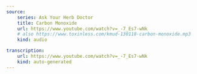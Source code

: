 ```yaml
---
source:
    series: Ask Your Herb Doctor
    title: Carbon Monoxide
    url: https://www.youtube.com/watch?v=_-7_Es7-wNk
    # also https://www.toxinless.com/kmud-130118-carbon-monoxide.mp3
    kind: audio

transcription:
    url: https://www.youtube.com/watch?v=_-7_Es7-wNk
    kind: auto-generated
---
```

